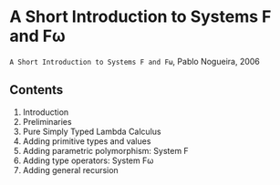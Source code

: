 # A Short Introduction to Systems F and Fω

`A Short Introduction to Systems F and Fω`, Pablo Nogueira, 2006

## Contents

1. Introduction
2. Preliminaries
3. Pure Simply Typed Lambda Calculus
4. Adding primitive types and values
5. Adding parametric polymorphism: System F
6. Adding type operators: System Fω
7. Adding general recursion
